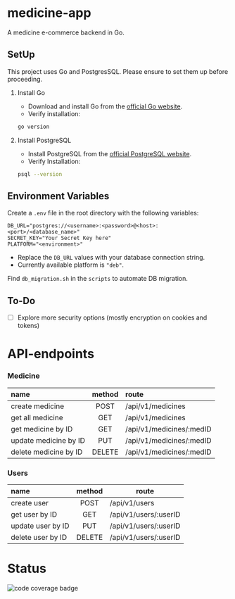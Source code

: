 # medicine-app

A medicine e-commerce backend in Go.


## SetUp

This project uses Go and PostgresSQL. Please ensure to set them up before proceeding.

1. Install Go
   - Download and install Go from the [official Go website](https://go.dev/dl/).
   - Verify installation:

    ```bash
    go version
    ```

2. Install PostgreSQL
    - Install PostgreSQL from the [official PostgreSQL website](https://www.postgresql.org/download/).
    - Verify Installation:

    ```bash
    psql --version
    ````


## Environment Variables

Create a `.env` file in the root directory with the following variables:

```env
DB_URL="postgres://<username>:<password>@<host>:<port>/<database_name>"
SECRET_KEY="Your Secret Key here"
PLATFORM="<environment>"
```
- Replace the `DB_URL` values with your database connection string.
- Currently available platform is `"deb"`.

Find `db_migration.sh` in the `scripts` to automate DB migration.

## To-Do

- [ ] Explore more security options (mostly encryption on cookies and tokens)

# API-endpoints

### Medicine

| name | method | route |
|:-----|:------:|:------|
| create medicine | POST | /api/v1/medicines |
| get all medicine | GET | /api/v1/medicines |
| get medicine by ID | GET | /api/v1/medicines/:medID |
| update medicine by ID | PUT | /api/v1/medicines/:medID |
| delete medicine by ID | DELETE | /api/v1/medicines/:medID |

### Users

| name | method | route |
|:-----|:------:|-------|
| create user | POST | /api/v1/users |
| get user by ID | GET | /api/v1/users/:userID |
| update user by ID | PUT | /api/v1/users/:userID |
| delete user by ID | DELETE | /api/v1/users/:userID |

# Status

![code coverage badge](https://github.com/Dhar01/medicine-app/actions/workflows/ci.yml/badge.svg)